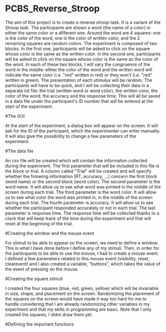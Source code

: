 # PCBS_Reverse_Stroop

The aim of this project is to create a reverse stroop task. It is a variant of the Stroop task. The participants are shown a word (the name of a color) in either the same color or a different one. Around the word are 4 squares: one is the color of the word, one is the color of written color, and the 2 remaining squares are random colors. 
The experiment is composed of two blocks. 
In the first one, participants will be asked to click on the square whose color is the same as the written color. 
In the second one, participants will be asked to click on the square whose color is the same as the color of the word.
In each of these two blocks, I will vary the congruence of the word in the middle: either the color of the word and the written word will indicate the same color (i.e. "red" written in red) or they won't (i.e. "red" written in green).
The presentation of each stimulus will be random.
The participants will have to be quick, and I will be collecting their data in a separate txt file: the trial (written word or word color), the written color, the color of the word, the accuracy and the response time. This will all be saved in a data file under the participant's ID number that will be entered at the start of the experiment. 

#The GUI

At the start of the experiment, a dialog box will appear on the screen. It will ask for the ID of the participant, which the experimenter can enter manually. It will also give the possibility to change a few parameters of the experiment. 

#The data file

An csv file will be created which will contain the information collected during the experiment. 
The first parameter that will be included in this file is the block or trial. A column called "Trial" will be created and will specify whether the folowing information (RT, accuracy, ...) concern the first block (word name) or the second block (word color). 
The second parameter is the word name. It will allow us to see what word was printed in the middle of the screen during each trial. 
The third parameter is the word color. It will allow us to see what color the word was printed in, in the middle of the screen during each trial. 
The fourth parameter is accuracy. It will allow us to see whether the participant responded accurately or not in each trial.
The last parameter is response time. The response time will be collected thanks to a clock that will keep track of the time during the experiment and that will reset at the beginning of the trial. 

#Creating the window and the mouse event

For stimuli to be able to appear on the screen, we need to define a window. This is what I have done before I define any of my stimuli. Then, in order for the participants to be able to use the mouse, I had to create a mouse event. I defined a few parameters related to this mouse event (visibility, reset, clearevent) and I also created a variable, "buttons", which takes the value of the event of pressing on the mouse. 

#Creating the square stimuli

I created the four squares (blue, red, green, yellow) which will be invariable in size, shape, and placement on the screen. Randomizing the placement of the squares on the screen would have made it way too hard for me to handle considering that I am already randomizing other variables in my experiment and that my skills in programming are basic. 
Note that I only created the squares, I didnt draw them yet. 

#Defining the important functions

